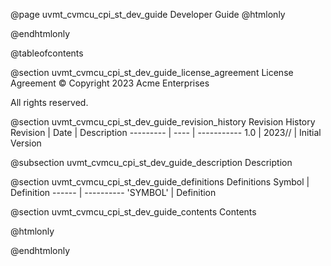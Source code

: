 @page uvmt_cvmcu_cpi_st_dev_guide Developer Guide
@htmlonly
<div class="autonumbering">
@endhtmlonly


@tableofcontents


@section uvmt_cvmcu_cpi_st_dev_guide_license_agreement License Agreement
© Copyright 2023 Acme Enterprises

All rights reserved.


@section uvmt_cvmcu_cpi_st_dev_guide_revision_history Revision History
Revision  | Date | Description
--------- | ---- | -----------
1.0 | 2023// | Initial Version

@subsection uvmt_cvmcu_cpi_st_dev_guide_description Description


@section uvmt_cvmcu_cpi_st_dev_guide_definitions Definitions
Symbol | Definition
------ | ----------
 'SYMBOL' | Definition


@section uvmt_cvmcu_cpi_st_dev_guide_contents Contents


@htmlonly
</div>
@endhtmlonly